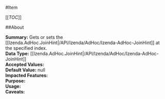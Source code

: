 #Item

[[_TOC_]]

##About

**Summary:** Gets or sets the [[Izenda.AdHoc.JoinHint|/API/Izenda/AdHoc/Izenda-AdHoc-JoinHint]] at the specified index.  
**Data Type:** [[Izenda.AdHoc.JoinHint|/API/Izenda/AdHoc/Izenda-AdHoc-JoinHint]]  
**Accepted Values:**   
**Default Value:** null  
**Impacted Features:**   
**Purpose:**   
**Usage:**   
**Caveats:**   

